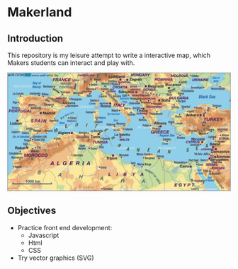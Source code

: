 # Makerland

## Introduction

This repository is my leisure attempt to write a interactive map, which Makers students can interact and play with.

![alt text][logo]

## Objectives

* Practice front end development:
  * Javascript
  * Html
  * CSS
* Try vector graphics (SVG)

[logo]: demo_md.gif "Logo Title Text 2"
